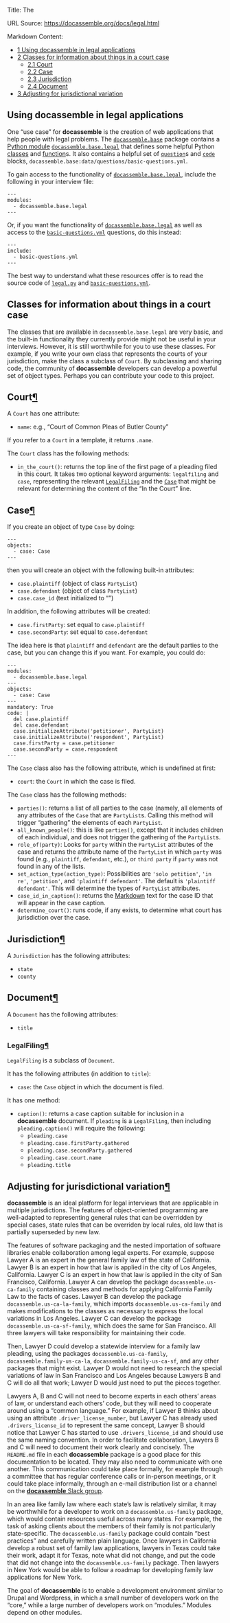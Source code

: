 Title: The

URL Source: https://docassemble.org/docs/legal.html

Markdown Content:
*   [1 Using docassemble in legal applications](https://docassemble.org/docs/legal.html#tocAnchor-1-1)
*   [2 Classes for information about things in a court case](https://docassemble.org/docs/legal.html#tocAnchor-1-2)
    *   [2.1 Court](https://docassemble.org/docs/legal.html#Court)
    *   [2.2 Case](https://docassemble.org/docs/legal.html#Case)
    *   [2.3 Jurisdiction](https://docassemble.org/docs/legal.html#Jurisdiction)
    *   [2.4 Document](https://docassemble.org/docs/legal.html#Document)
*   [3 Adjusting for jurisdictional variation](https://docassemble.org/docs/legal.html#jurisdictional)

Using **docassemble** in legal applications
-------------------------------------------

One “use case” for **docassemble** is the creation of web applications that help people with legal problems. The [`docassemble.base`](https://docassemble.org/docs/installation.html#docassemble.base) package contains a [Python module](https://docs.python.org/3/tutorial/modules.html) [`docassemble.base.legal`](https://github.com/jhpyle/docassemble/blob/master/docassemble_base/docassemble/base/legal.py) that defines some helpful Python [classes](https://docs.python.org/3/tutorial/classes.html) and [function](https://docs.python.org/3/tutorial/controlflow.html#defining-functions)s. It also contains a helpful set of [`question`](https://docassemble.org/docs/questions.html#question)s and [`code`](https://docassemble.org/docs/code.html) blocks, `docassemble.base:data/questions/basic-questions.yml`.

To gain access to the functionality of [`docassemble.base.legal`](https://github.com/jhpyle/docassemble/blob/master/docassemble_base/docassemble/base/legal.py), include the following in your interview file:

```
---
modules:
  - docassemble.base.legal
---
```

Or, if you want the functionality of [`docassemble.base.legal`](https://github.com/jhpyle/docassemble/blob/master/docassemble_base/docassemble/base/legal.py) as well as access to the [`basic-questions.yml`](https://github.com/jhpyle/docassemble/blob/master/docassemble_base/docassemble/base/data/questions/basic-questions.yml) questions, do this instead:

```
---
include:
  - basic-questions.yml
---
```

The best way to understand what these resources offer is to read the source code of [`legal.py`](https://github.com/jhpyle/docassemble/blob/master/docassemble_base/docassemble/base/legal.py) and [`basic-questions.yml`](https://github.com/jhpyle/docassemble/blob/master/docassemble_base/docassemble/base/data/questions/basic-questions.yml).

Classes for information about things in a court case
----------------------------------------------------

The classes that are available in `docassemble.base.legal` are very basic, and the built-in functionality they currently provide might not be useful in your interviews. However, it is still worthwhile for you to use these classes. For example, if you write your own class that represents the courts of your jurisdiction, make the class a subclass of `Court`. By subclassing and sharing code, the community of **docassemble** developers can develop a powerful set of object types. Perhaps you can contribute your code to this project.

Court[¶](https://docassemble.org/docs/legal.html#Court)
-------------------------------------------------------

A `Court` has one attribute:

*   `name`: e.g., “Court of Common Pleas of Butler County”

If you refer to a `Court` in a template, it returns `.name`.

The `Court` class has the following methods:

*   `in_the_court()`: returns the top line of the first page of a pleading filed in this court. It takes two optional keyword arguments: `legalfiling` and `case`, representing the relevant [`LegalFiling`](https://docassemble.org/docs/legal.html#LegalFiling) and the [`Case`](https://docassemble.org/docs/legal.html#Case) that might be relevant for determining the content of the “In the Court” line.

Case[¶](https://docassemble.org/docs/legal.html#Case)
-----------------------------------------------------

If you create an object of type `Case` by doing:

```
---
objects:
  - case: Case
---
```

then you will create an object with the following built-in attributes:

*   `case.plaintiff` (object of class `PartyList`)
*   `case.defendant` (object of class `PartyList`)
*   `case.case_id` (text initialized to “”)

In addition, the following attributes will be created:

*   `case.firstParty`: set equal to `case.plaintiff`
*   `case.secondParty`: set equal to `case.defendant`

The idea here is that `plaintiff` and `defendant` are the default parties to the case, but you can change this if you want. For example, you could do:

```
---
modules:
  - docassemble.base.legal
---
objects: 
  - case: Case
---
mandatory: True
code: |
  del case.plaintiff
  del case.defendant
  case.initializeAttribute('petitioner', PartyList)
  case.initializeAttribute('respondent', PartyList)
  case.firstParty = case.petitioner
  case.secondParty = case.respondent
---
```

The `Case` class also has the following attribute, which is undefined at first:

*   `court`: the `Court` in which the case is filed.

The `Case` class has the following methods:

*   `parties()`: returns a list of all parties to the case (namely, all elements of any attributes of the `Case` that are `PartyList`s. Calling this method will trigger “gathering” the elements of each `PartyList`.
*   `all_known_people()`: this is like `parties()`, except that it includes children of each individual, and does not trigger the gathering of the `PartyList`s.
*   `role_of(party)`: Looks for `party` within the `PartyList` attributes of the case and returns the attribute name of the `PartyList` in which `party` was found (e.g., `plaintiff`, `defendant`, etc.), or `third party` if `party` was not found in any of the lists.
*   `set_action_type(action_type)`: Possibilities are `'solo petition'`, `'in re'`, `'petition'`, and `'plaintiff defendant'`. The default is `'plaintiff defendant'`. This will determine the types of `PartyList` attributes.
*   `case_id_in_caption()`: returns the [Markdown](https://daringfireball.net/projects/markdown/) text for the case ID that will appear in the case caption.
*   `determine_court()`: runs code, if any exists, to determine what court has jurisdiction over the case.

Jurisdiction[¶](https://docassemble.org/docs/legal.html#Jurisdiction)
---------------------------------------------------------------------

A `Jurisdiction` has the following attributes:

*   `state`
*   `county`

Document[¶](https://docassemble.org/docs/legal.html#Document)
-------------------------------------------------------------

A `Document` has the following attributes:

*   `title`

### LegalFiling[¶](https://docassemble.org/docs/legal.html#LegalFiling)

`LegalFiling` is a subclass of `Document`.

It has the following attributes (in addition to `title`):

*   `case`: the `Case` object in which the document is filed.

It has one method:

*   `caption()`: returns a case caption suitable for inclusion in a **docassemble** document. If `pleading` is a `LegalFiling`, then including `pleading.caption()` will require the following:
    *   `pleading.case`
    *   `pleading.case.firstParty.gathered`
    *   `pleading.case.secondParty.gathered`
    *   `pleading.case.court.name`
    *   `pleading.title`

Adjusting for jurisdictional variation[¶](https://docassemble.org/docs/legal.html#jurisdictional)
-------------------------------------------------------------------------------------------------

**docassemble** is an ideal platform for legal interviews that are applicable in multiple jurisdictions. The features of object-oriented programming are well-adapted to representing general rules that can be overridden by special cases, state rules that can be overriden by local rules, old law that is partially superseded by new law.

The features of software packaging and the nested importation of software libraries enable collaboration among legal experts. For example, suppose Lawyer A is an expert in the general family law of the state of California. Lawyer B is an expert in how that law is applied in the city of Los Angeles, California. Lawyer C is an expert in how that law is applied in the city of San Francisco, California. Lawyer A can develop the package `docassemble.us-ca-family` containing classes and methods for applying California Family Law to the facts of cases. Lawyer B can develop the package `docassemble.us-ca-la-family`, which imports `docassemble.us-ca-family` and makes modifications to the classes as necessary to express the local variations in Los Angeles. Lawyer C can develop the package `docassemble.us-ca-sf-family`, which does the same for San Francisco. All three lawyers will take responsibility for maintaining their code.

Then, Lawyer D could develop a statewide interview for a family law pleading, using the packages `docassemble.us-ca-family`, `docassemble.family-us-ca-la`, `docassemble.family-us-ca-sf`, and any other packages that might exist. Lawyer D would not need to research the special variations of law in San Francisco and Los Angeles because Lawyers B and C will do all that work; Lawyer D would just need to put the pieces together.

Lawyers A, B and C will not need to become experts in each others’ areas of law, or understand each others’ code, but they will need to cooperate around using a “common language.” For example, if Lawyer B thinks about using an attribute `.driver_license_number`, but Lawyer C has already used `.drivers_license_id` to represent the same concept, Lawyer B should notice that Lawyer C has started to use `.drivers_license_id` and should use the same naming convention. In order to facilitate collaboration, Lawyers B and C will need to document their work clearly and concisely. The `README.md` file in each **docassemble** package is a good place for this documentation to be located. They may also need to communicate with one another. This communication could take place formally, for example through a committee that has regular conference calls or in-person meetings, or it could take place informally, through an e-mail distribution list or a channel on the [**docassemble** Slack group](https://join.slack.com/t/docassemble/shared_invite/zt-2cspzjo9j-YyE7SrLmi5muAvnPv~Bz~A).

In an area like family law where each state’s law is relatively similar, it may be worthwhile for a developer to work on a `docassemble.us-family` package, which would contain resources useful across many states. For example, the task of asking clients about the members of their family is not particularly state-specific. The `docassemble.us-family` package could contain “best practices” and carefully written plain language. Once lawyers in California develop a robust set of family law applications, lawyers in Texas could take their work, adapt it for Texas, note what did not change, and put the code that did not change into the `docassemble.us-family` package. Then lawyers in New York would be able to follow a roadmap for developing family law applications for New York.

The goal of **docassemble** is to enable a development environment similar to Drupal and Wordpress, in which a small number of developers work on the “core,” while a large number of developers work on “modules.” Modules depend on other modules.
